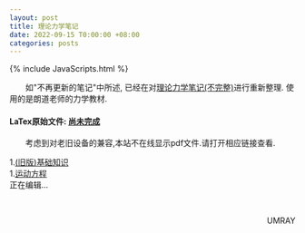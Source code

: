 ```yaml
---
layout: post
title: 理论力学笔记
date: 2022-09-15 T0:00:00 +08:00
categories: posts
---
```


{% include JavaScripts.html %}

&emsp;&emsp;如"不再更新的笔记"中所述, 已经在对[理论力学笔记(不完整)](/posts/2021/11/28/2021y07m01d_tm.html)进行重新整理. 使用的是朗道老师的力学教材.  

#### LaTex原始文件: [尚未完成](https://music.163.com/#/playlist?id=7077611946 "听听歌按钮") ####  

&emsp;&emsp;考虑到对老旧设备的兼容,本站不在线显示pdf文件.请打开相应链接查看.  


1.[(旧版)基础知识](/include/TMC_Sec/1.基础知识.pdf)  
1.[运动方程](/include/TMC_Sec/1.运动方程.pdf)  
正在编辑...  

&emsp;&emsp;
<p align="right">UMRAY</p>
